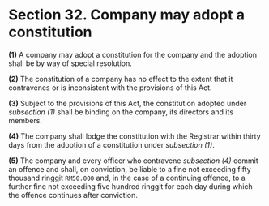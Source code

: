 # Section 32. Company may adopt a constitution

**\(1\)** A company may adopt a constitution for the company and the adoption shall be by way of special resolution.

**\(2\)** The constitution of a company has no effect to the extent that it contravenes or is inconsistent with the provisions of this Act.

**\(3\)** Subject to the provisions of this Act, the constitution adopted under _subsection \(1\)_ shall be binding on the company, its directors and its members.

**\(4\)** The company shall lodge the constitution with the Registrar within thirty days from the adoption of a constitution under _subsection \(1\)_.

**\(5\)** The company and every officer who contravene _subsection \(4\)_ commit an offence and shall, on conviction, be liable to a fine not exceeding fifty thousand ringgit `RM50.000` and, in the case of a continuing offence, to a further fine not exceeding five hundred ringgit for each day during which the offence continues after conviction.

